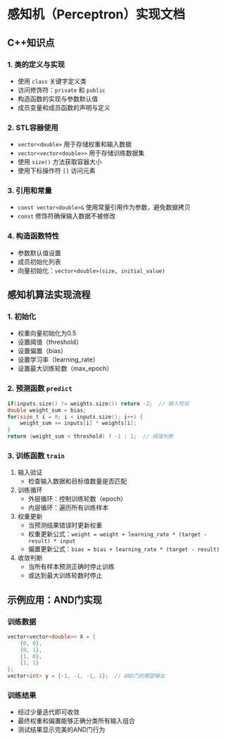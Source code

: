 # 感知机（Perceptron）实现文档

## C++知识点

### 1. 类的定义与实现
- 使用 `class` 关键字定义类
- 访问修饰符：`private` 和 `public`
- 构造函数的实现与参数默认值
- 成员变量和成员函数的声明与定义

### 2. STL容器使用
- `vector<double>` 用于存储权重和输入数据
- `vector<vector<double>>` 用于存储训练数据集
- 使用 `size()` 方法获取容器大小
- 使用下标操作符 `[]` 访问元素

### 3. 引用和常量
- `const vector<double>&` 使用常量引用作为参数，避免数据拷贝
- `const` 修饰符确保输入数据不被修改

### 4. 构造函数特性
- 参数默认值设置
- 成员初始化列表
- 向量初始化：`vector<double>(size, initial_value)`

## 感知机算法实现流程

### 1. 初始化
- 权重向量初始化为0.5
- 设置阈值（threshold）
- 设置偏置（bias）
- 设置学习率（learning_rate）
- 设置最大训练轮数（max_epoch）

### 2. 预测函数 `predict`
```cpp
if(inputs.size() != weights.size()) return -2;  // 输入检验
double weight_sum = bias;
for(size_t i = 0; i < inputs.size(); i++) {
    weight_sum += inputs[i] * weights[i];
}
return (weight_sum < threshold) ? -1 : 1;  // 阈值判断
```

### 3. 训练函数 `train`
1. 输入验证
   - 检查输入数据和目标值数量是否匹配
2. 训练循环
   - 外层循环：控制训练轮数（epoch）
   - 内层循环：遍历所有训练样本
3. 权重更新
   - 当预测结果错误时更新权重
   - 权重更新公式：`weight = weight + learning_rate * (target - result) * input`
   - 偏置更新公式：`bias = bias + learning_rate * (target - result)`
4. 收敛判断
   - 当所有样本预测正确时停止训练
   - 或达到最大训练轮数时停止

## 示例应用：AND门实现

### 训练数据
```cpp
vector<vector<double>> X = {
    {0, 0},
    {0, 1},
    {1, 0},
    {1, 1}
};
vector<int> y = {-1, -1, -1, 1};  // AND门的期望输出
```

### 训练结果
- 经过少量迭代即可收敛
- 最终权重和偏置能够正确分类所有输入组合
- 测试结果显示完美的AND门行为

